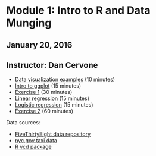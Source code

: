 # Module 1: Intro to R and Data Munging
## January 20, 2016
## Instructor: Dan Cervone

- [Data visualization examples](http://htmlpreview.github.io/?https://github.com/pablobarbera/data-science-workshop/blob/master/modeling-viz/01_intro.html) (10 minutes)
- [Intro to ggplot](http://htmlpreview.github.io/?https://github.com/pablobarbera/data-science-workshop/blob/master/modeling-viz/02_ggplot_graphics.html) (15 minutes)
- [Exercise 1](http://htmlpreview.github.io/?https://github.com/pablobarbera/data-science-workshop/blob/master/modeling-viz/03_challenge_1.html) (30 minutes)
- [Linear regression](http://htmlpreview.github.io/?https://github.com/pablobarbera/data-science-workshop/blob/master/modeling-viz/04_linear_regression.html) (15 minutes)
- [Logistic regression](http://htmlpreview.github.io/?https://github.com/pablobarbera/data-science-workshop/blob/master/modeling-viz/05_logistic_regression.html) (15 minutes)
- [Exercise 2](http://htmlpreview.github.io/?https://github.com/pablobarbera/data-science-workshop/blob/master/modeling-viz/06_challenge_2.html) (60 minutes)

Data sources:
- [FiveThirtyEight data repository](http://htmlpreview.github.io/?https://github.com/fivethirtyeight/data)
- [nyc.gov taxi data](http://htmlpreview.github.io/?http://www.nyc.gov/html/tlc/html/about/trip_record_data.shtml)
- [R vcd package](http://htmlpreview.github.io/?https://cran.r-project.org/package=vcd)




